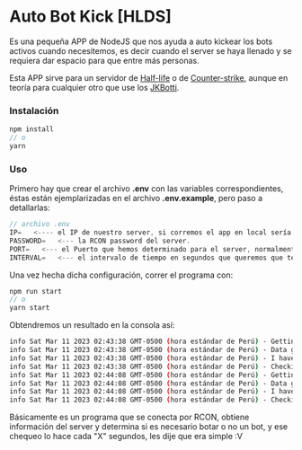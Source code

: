 # Auto Bot Kick [HLDS]
Es una pequeña APP de NodeJS que nos ayuda a auto kickear los bots activos cuando necesitemos, es decir cuando el server se haya llenado y se requiera dar espacio para que entre más personas.

Esta APP sirve para un servidor de [Half-life](https://store.steampowered.com/app/70/HalfLife/?l=spanish) o de [Counter-strike](https://store.steampowered.com/app/10/CounterStrike/?l=spanish), aunque en teoría para cualquier otro que use los [JKBotti](https://github.com/Bots-United/jk_botti).

### Instalación
```js
npm install
// o
yarn
```

### Uso
Primero hay que crear el archivo **.env** con las variables correspondientes, éstas están ejemplarizadas en el archivo **.env.example**, pero paso a detallarlas:

```js
// archivo .env
IP=   <---- el IP de nuestro server, si corremos el app en local sería: 127.0.0.1, sino la IP pública.
PASSWORD=   <--- la RCON password del server.
PORT=   <--- el Puerto que hemos determinado para el server, normalmente es 27015
INTERVAL=   <--- el intervalo de tiempo en segundos que queremos que tenga el checker.
```

Una vez hecha dicha configuración, correr el programa con:
```js
npm run start
// o
yarn start
```

Obtendremos un resultado en la consola así:

```bash
info Sat Mar 11 2023 02:43:38 GMT-0500 (hora estándar de Perú) - Getting data of the server 
info Sat Mar 11 2023 02:43:38 GMT-0500 (hora estándar de Perú) - Data getted! 
info Sat Mar 11 2023 02:43:38 GMT-0500 (hora estándar de Perú) - I have not to kick any bot 
info Sat Mar 11 2023 02:43:38 GMT-0500 (hora estándar de Perú) - Checking again in 30 seconds... 
info Sat Mar 11 2023 02:44:08 GMT-0500 (hora estándar de Perú) - Getting data of the server 
info Sat Mar 11 2023 02:44:08 GMT-0500 (hora estándar de Perú) - Data getted! 
info Sat Mar 11 2023 02:44:08 GMT-0500 (hora estándar de Perú) - I have not to kick any bot 
info Sat Mar 11 2023 02:44:08 GMT-0500 (hora estándar de Perú) - Checking again in 30 seconds... 
```

Básicamente es un programa que se conecta por RCON, obtiene información del server y determina si es necesario botar o no un bot, y ese chequeo lo hace cada "X" segundos, les dije que era simple :V